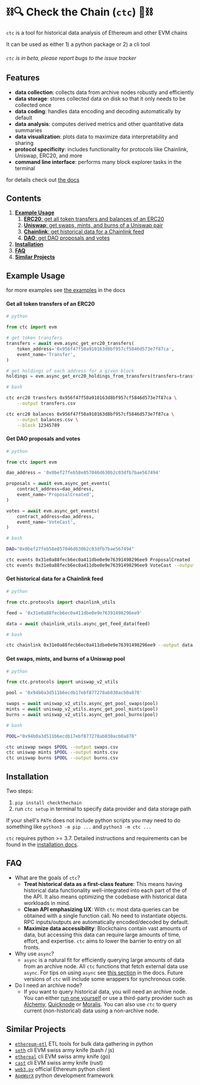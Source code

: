 # ⛓🔍 Check the Chain (`ctc`) 🔎⛓

`ctc` is a tool for historical data analysis of Ethereum and other EVM chains

It can be used as either 1) a python package or 2) a cli tool

###### *`ctc` is in beta, please report bugs to the issue tracker*


## Features
- **data collection**: collects data from archive nodes robustly and efficiently
- **data storage**: stores collected data on disk so that it only needs to be collected once
- **data coding**: handles data encoding and decoding automatically by default
- **data analysis**: computes derived metrics and other quantitative data summaries
- **data visualization**: plots data to maximize data interpretability and sharing
- **protocol specificity**: includes functionality for protocols like Chainlink, Uniswap, ERC20, and more
- **command line interface**: performs many block explorer tasks in the terminal

for details check out [the docs](/docs)


## Contents
1. [**Example Usage**](#example-usage)
    1. [**ERC20**: get all token transfers and balances of an ERC20](#get-all-token-transfers-of-an-erc20)
    2. [**Uniswap**: get swaps, mints, and burns of a Uniswap pair](#get-swaps-mints-and-burns-for-a-uniswap-pair)
    3. [**Chainlink**: get historical data for a Chainlink feed](#get-historical-data-for-a-chainlink-feed)
    4. [**DAO**: get DAO proposals and votes](#get-dao-proposals-and-votes)
2. [**Installation**](#installation)
3. [**FAQ**](#faq)
4. [**Similar Projects**](#similar-projects)


## Example Usage

for more examples see [the examples](/docs/examples) in the docs


#### Get all token transfers of an ERC20

```python
# python

from ctc import evm

# get token transfers
transfers = await evm.async_get_erc20_transfers(
    token_address='0x956f47f50a910163d8bf957cf5846d573e7f87ca',
    event_name='Transfer',
)

# get holdings of each address for a given block
holdings = evm.async_get_erc20_holdings_from_transfers(transfers=transfers, block=12345789)
```

```bash
# bash

ctc erc20 transfers 0x956f47f50a910163d8bf957cf5846d573e7f87ca \
    --output transfers.csv

ctc erc20 balances 0x956f47f50a910163d8bf957cf5846d573e7f87ca \
    --output balances.csv \
    --block 12345789
```

#### Get DAO proposals and votes

```python
# python

from ctc import evm

dao_address = '0x0bef27feb58e857046d630b2c03dfb7bae567494'

proposals = await evm.async_get_events(
    contract_address=dao_address,
    event_name='ProposalCreated',
)

votes = await evm.async_get_events(
    contract_address=dao_address,
    event_name='VoteCast',
)
```

```bash
# bash

DAO="0x0bef27feb58e857046d630b2c03dfb7bae567494"

ctc events 0x31e0a88fecb6ec0a411dbe0e9e76391498296ee9 ProposalCreated --output proposals.csv
ctc events 0x31e0a88fecb6ec0a411dbe0e9e76391498296ee9 VoteCast --output votes.csv
```

#### Get historical data for a Chainlink feed
```python
# python

from ctc.protocols import chainlink_utils

feed = '0x31e0a88fecb6ec0a411dbe0e9e76391498296ee9'

data = await chainlink_utils.async_get_feed_data(feed)
```

```bash
# bash

ctc chainlink 0x31e0a88fecb6ec0a411dbe0e9e76391498296ee9 --output data.csv
```

#### Get swaps, mints, and burns of a Uniswap pool

```python
# python

from ctc.protocols import uniswap_v2_utils

pool = '0x94b0a3d511b6ecdb17ebf877278ab030acb0a878'

swaps = await uniswap_v2_utils.async_get_pool_swaps(pool)
mints = await uniswap_v2_utils.async_get_pool_mints(pool)
burns = await uniswap_v2_utils.async_get_pool_burns(pool)
```

```bash
# bash

POOL="0x94b0a3d511b6ecdb17ebf877278ab030acb0a878"

ctc uniswap swaps $POOL --output swaps.csv
ctc uniswap mints $POOL --output mints.csv
ctc uniswap burns $POOL --output burns.csv
```


## Installation

Two steps:
1. `pip install checkthechain`
2. run `ctc setup` in terminal to specify data provider and data storage path

If your shell's `PATH` does not include python scripts you may need to do something like `python3 -m pip ...` and `python3 -m ctc ...`

`ctc` requires python >= 3.7. Detailed instructions and requirements can be found in the [installation docs](/docs/install.md).


## FAQ
- What are the goals of `ctc`?
    - **Treat historical data as a first-class feature**: This means having historical data functionality well-integrated into each part of the of the API. It also means optimizing the codebase with historical data workloads in mind.
    - **Clean API emphasizing UX**: With `ctc` most data queries can be obtained with a single function call. No need to instantiate objects. RPC inputs/outputs are automatically encoded/decoded by default.
    - **Maximize data accessibility**: Blockchains contain vast amounts of data, but accessing this data can require large amounts of time, effort, and expertise. `ctc` aims to lower the barrier to entry on all fronts.
- Why use `async`?
    - `async` is a natural fit for efficiently querying large amounts of data from an archive node. All `ctc` functions that fetch external data use `async`. For tips on using `async` see [this section](/docs/code_tour.md#async) in the docs. Future versions of `ctc` will include some wrappers for synchronous code.
- Do I need an archive node?
    - If you want to query historical data, you will need an archive node. You can either [run one yourself](https://github.com/ledgerwatch/erigon) or use a third-party provider such as [Alchemy](https://www.alchemy.com/), [Quicknode](https://www.quicknode.com/) or [Moralis](https://moralis.io/speedy-nodes/). You can also use `ctc` to query current (non-historical) data using a non-archive node.


## Similar Projects
- [`ethereum-etl`](https://github.com/blockchain-etl/ethereum-etl) ETL tools for bulk data gathering in python
- [`seth`](https://github.com/dapphub/dapptools/tree/master/src/seth) cli EVM swiss army knife (bash / js)
- [`ethereal`](https://github.com/wealdtech/ethereal) cli EVM swiss army knife (go)
- [`cast`](https://onbjerg.github.io/foundry-book/reference/cast.html) cli EVM swiss army knife (rust)
- [`web3.py`](https://github.com/ethereum/web3.py/) official Ethereum python client
- [`ApeWorX`](https://github.com/ApeWorX/ape) python development framework

